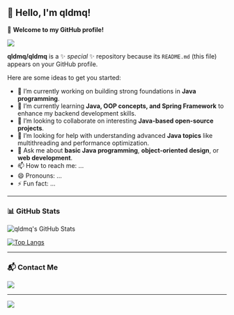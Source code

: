 ## 👋 Hello, I'm qldmq!  
🌟 **Welcome to my GitHub profile!**

<img src="https://capsule-render.vercel.app/api?type=waving&color=auto&height=300&section=header&text=Welcome%20to%20My%20GitHub!&fontSize=50&animation=fadeIn&fontAlignY=38&desc=Explore%20my%20projects!&descAlignY=51&descAlign=62"/>

**qldmq/qldmq** is a ✨ _special_ ✨ repository because its `README.md` (this file) appears on your GitHub profile.

Here are some ideas to get you started:

- 🔭 I’m currently working on building strong foundations in **Java programming**.
- 🌱 I’m currently learning **Java, OOP concepts, and Spring Framework** to enhance my backend development skills.
- 👯 I’m looking to collaborate on interesting **Java-based open-source projects**.
- 🤔 I’m looking for help with understanding advanced **Java topics** like multithreading and performance optimization.
- 💬 Ask me about **basic Java programming**, **object-oriented design**, or **web development**.
- 📫 How to reach me: ...
- 😄 Pronouns: ...
- ⚡ Fun fact: ...

---

### 📊 GitHub Stats
![qldmq's GitHub Stats](https://github-readme-stats.vercel.app/api?username=qldmq&show_icons=true&theme=radical)

[![Top Langs](https://github-readme-stats.vercel.app/api/top-langs/?username=qldmq&layout=compact&theme=radical)](https://github.com/anuraghazra/github-readme-stats)

---

### 📬 Contact Me

<a href="https://www.instagram.com/sh112oo_official?igsh=YXV5ajRmOHU3Mmp4&utm_source=qr"><img src="https://img.shields.io/badge/Instagram-E4405F?style=flat-square&logo=Instagram&logoColor=white"/></a>

---

<img src="https://capsule-render.vercel.app/api?type=waving&color=auto&height=200&section=footer&text=Thanks%20for%20visiting!&fontSize=40&animation=fadeIn&fontAlignY=65&desc=Come%20back%20soon!&descAlignY=88&descAlign=62"/>
